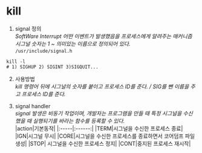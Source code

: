 # kill  

1. signal 정의  
_SoftWare Interrupt 어떤 이벤트가 발생했음을 프로세스에게 알려주는 매커니즘_  
_시그널 숫자는 1 ~ 의미있는 이름으로 정의되어 있다._  
`/usr/include/signal.h`  

```shell
kill -l
# 1) SIGHUP 2) SIGINT 3)SIGQUIT... 
````
2. 사용방법  
_kill 명령어 뒤에 시그널의 숫자를 붙이고 프로세스 ID를 준다. / SIG를 뺀 이름을 주고 프로세스 ID를 준다._  

3. signal handler  
_signal 발생은 비동기 작업이며, 개발자는 프로그램을 만들 때 특정 시그널을 수신했을 때 실행되기를 바라는 함수를 등록할 수 있다._  
|action|기본동작|
|:-----|:------:|
|TERM|시그널을 수신한 프로세스 종료|
|IGN|시그널 무시|
|CORE|시그널을 수신한 프로세스를 종료하면서 코어덤프 파일 생성|
|STOP| 시그널을 수신한 프로세스 정지|
|CONT|중지된 프로세스 재시작|



